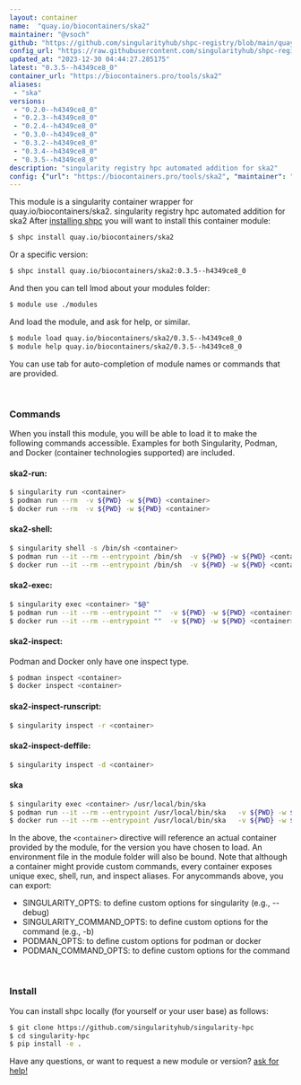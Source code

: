 ```yaml
---
layout: container
name:  "quay.io/biocontainers/ska2"
maintainer: "@vsoch"
github: "https://github.com/singularityhub/shpc-registry/blob/main/quay.io/biocontainers/ska2/container.yaml"
config_url: "https://raw.githubusercontent.com/singularityhub/shpc-registry/main/quay.io/biocontainers/ska2/container.yaml"
updated_at: "2023-12-30 04:44:27.285175"
latest: "0.3.5--h4349ce8_0"
container_url: "https://biocontainers.pro/tools/ska2"
aliases:
 - "ska"
versions:
 - "0.2.0--h4349ce8_0"
 - "0.2.3--h4349ce8_0"
 - "0.2.4--h4349ce8_0"
 - "0.3.0--h4349ce8_0"
 - "0.3.2--h4349ce8_0"
 - "0.3.4--h4349ce8_0"
 - "0.3.5--h4349ce8_0"
description: "singularity registry hpc automated addition for ska2"
config: {"url": "https://biocontainers.pro/tools/ska2", "maintainer": "@vsoch", "description": "singularity registry hpc automated addition for ska2", "latest": {"0.3.5--h4349ce8_0": "sha256:5a82da003d35a4f6c3d855d312dc6f2d87b83849bcdb2f099d0304fc4ed8c152"}, "tags": {"0.2.0--h4349ce8_0": "sha256:ac907e8f690bb947459c83e6a793a8b4baf053207e9f5de06d0dd43f3ae05ca1", "0.2.3--h4349ce8_0": "sha256:60f227a8f5c22ae96742b973e7efd221df68c1e0d9a88f103dcc1f4d6af57fe3", "0.2.4--h4349ce8_0": "sha256:993a23db4bc0face24c434a117d6d2600131eea07e949a56387b61ec20b327eb", "0.3.0--h4349ce8_0": "sha256:f11078e0975809140b132ff729e70c9fc06b53ed06b3b7c7893d5a0c9002a489", "0.3.2--h4349ce8_0": "sha256:491076aa549182ee018f9c5936b61a6c531ebd66ea557fb3ba9af27aacc5a6a7", "0.3.4--h4349ce8_0": "sha256:c50715b94c0a2be9cf8d5dbd7b8312c7266fb72f4798d002b7f9a60e622091bb", "0.3.5--h4349ce8_0": "sha256:5a82da003d35a4f6c3d855d312dc6f2d87b83849bcdb2f099d0304fc4ed8c152"}, "docker": "quay.io/biocontainers/ska2", "aliases": {"ska": "/usr/local/bin/ska"}}
---
```


This module is a singularity container wrapper for quay.io/biocontainers/ska2.
singularity registry hpc automated addition for ska2
After [installing shpc](#install) you will want to install this container module:


```bash
$ shpc install quay.io/biocontainers/ska2
```

Or a specific version:

```bash
$ shpc install quay.io/biocontainers/ska2:0.3.5--h4349ce8_0
```

And then you can tell lmod about your modules folder:

```bash
$ module use ./modules
```

And load the module, and ask for help, or similar.

```bash
$ module load quay.io/biocontainers/ska2/0.3.5--h4349ce8_0
$ module help quay.io/biocontainers/ska2/0.3.5--h4349ce8_0
```

You can use tab for auto-completion of module names or commands that are provided.

<br>

### Commands

When you install this module, you will be able to load it to make the following commands accessible.
Examples for both Singularity, Podman, and Docker (container technologies supported) are included.

#### ska2-run:

```bash
$ singularity run <container>
$ podman run --rm  -v ${PWD} -w ${PWD} <container>
$ docker run --rm  -v ${PWD} -w ${PWD} <container>
```

#### ska2-shell:

```bash
$ singularity shell -s /bin/sh <container>
$ podman run --it --rm --entrypoint /bin/sh  -v ${PWD} -w ${PWD} <container>
$ docker run --it --rm --entrypoint /bin/sh  -v ${PWD} -w ${PWD} <container>
```

#### ska2-exec:

```bash
$ singularity exec <container> "$@"
$ podman run --it --rm --entrypoint ""  -v ${PWD} -w ${PWD} <container> "$@"
$ docker run --it --rm --entrypoint ""  -v ${PWD} -w ${PWD} <container> "$@"
```

#### ska2-inspect:

Podman and Docker only have one inspect type.

```bash
$ podman inspect <container>
$ docker inspect <container>
```

#### ska2-inspect-runscript:

```bash
$ singularity inspect -r <container>
```

#### ska2-inspect-deffile:

```bash
$ singularity inspect -d <container>
```


#### ska

```bash
$ singularity exec <container> /usr/local/bin/ska
$ podman run --it --rm --entrypoint /usr/local/bin/ska   -v ${PWD} -w ${PWD} <container> -c " $@"
$ docker run --it --rm --entrypoint /usr/local/bin/ska   -v ${PWD} -w ${PWD} <container> -c " $@"
```



In the above, the `<container>` directive will reference an actual container provided
by the module, for the version you have chosen to load. An environment file in the
module folder will also be bound. Note that although a container
might provide custom commands, every container exposes unique exec, shell, run, and
inspect aliases. For anycommands above, you can export:

 - SINGULARITY_OPTS: to define custom options for singularity (e.g., --debug)
 - SINGULARITY_COMMAND_OPTS: to define custom options for the command (e.g., -b)
 - PODMAN_OPTS: to define custom options for podman or docker
 - PODMAN_COMMAND_OPTS: to define custom options for the command

<br>

### Install

You can install shpc locally (for yourself or your user base) as follows:

```bash
$ git clone https://github.com/singularityhub/singularity-hpc
$ cd singularity-hpc
$ pip install -e .
```

Have any questions, or want to request a new module or version? [ask for help!](https://github.com/singularityhub/singularity-hpc/issues)